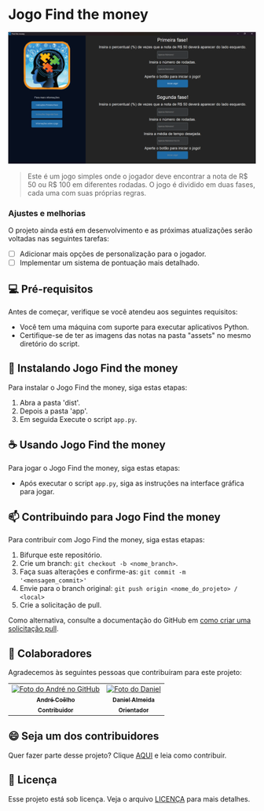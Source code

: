 # Jogo Find the money

<img src="assets/jogo.png" alt="Exemplo imagem">

> Este é um jogo simples onde o jogador deve encontrar a nota de R$ 50 ou R$ 100 em diferentes rodadas. O jogo é dividido em duas fases, cada uma com suas próprias regras.

### Ajustes e melhorias

O projeto ainda está em desenvolvimento e as próximas atualizações serão voltadas nas seguintes tarefas:

- [ ] Adicionar mais opções de personalização para o jogador.
- [ ] Implementar um sistema de pontuação mais detalhado.

## 💻 Pré-requisitos

Antes de começar, verifique se você atendeu aos seguintes requisitos:

- Você tem uma máquina com suporte para executar aplicativos Python.
- Certifique-se de ter as imagens das notas na pasta "assets" no mesmo diretório do script.

## 🚀 Instalando Jogo Find the money

Para instalar o Jogo Find the money, siga estas etapas:

1. Abra a pasta 'dist'.
2. Depois a pasta 'app'.
3. Em seguida Execute o script `app.py`.

## ☕ Usando Jogo Find the money

Para jogar o Jogo Find the money, siga estas etapas:

- Após executar o script `app.py`, siga as instruções na interface gráfica para jogar.

## 📫 Contribuindo para Jogo Find the money

Para contribuir com Jogo Find the money, siga estas etapas:

1. Bifurque este repositório.
2. Crie um branch: `git checkout -b <nome_branch>`.
3. Faça suas alterações e confirme-as: `git commit -m '<mensagem_commit>'`
4. Envie para o branch original: `git push origin <nome_do_projeto> / <local>`
5. Crie a solicitação de pull.

Como alternativa, consulte a documentação do GitHub em [como criar uma solicitação pull](https://help.github.com/en/github/collaborating-with-issues-and-pull-requests/creating-a-pull-request).

## 🤝 Colaboradores

Agradecemos às seguintes pessoas que contribuíram para este projeto:

<table>
  <tr>
    <td align="center">
      <a href="#" title="defina o titulo do link">
        <img src="https://avatars.githubusercontent.com/u/83669560?s=400&u=a115c0e277676ced8fa42a0c26b2e490795ea325&v=4" width="100px;" alt="Foto do André no GitHub"/><br>
        <sub>
          <b>André Coêlho</b>
          <br>
          <b>Contribuidor</b>
        </sub>
      </a>
    </td>
    <td align="center">
      <a href="#" title="defina o titulo do link">
        <img src="https://avatars.githubusercontent.com/u/37807018?v=4" width="100px;" alt="Foto do Daniel"/><br>
        <sub>
          <b>Daniel Almeida</b>
          <br>
          <b>Orientador</b>
        </sub>
      </a>
    </td>
  </tr>
</table>

## 😄 Seja um dos contribuidores

Quer fazer parte desse projeto? Clique [AQUI](CONTRIBUTING.md) e leia como contribuir.

## 📝 Licença

Esse projeto está sob licença. Veja o arquivo [LICENÇA](LICENSE.md) para mais detalhes.
